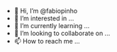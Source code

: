 - 👋 Hi, I’m @fabiopinho
- 👀 I’m interested in ...
- 🌱 I’m currently learning ...
- 💞️ I’m looking to collaborate on ...
- 📫 How to reach me ...

<!---
fabiopinho/fabiopinho is a ✨ special ✨ repository because its `README.md` (this file) appears on your GitHub profile.
You can click the Preview link to take a look at your changes.
--->

